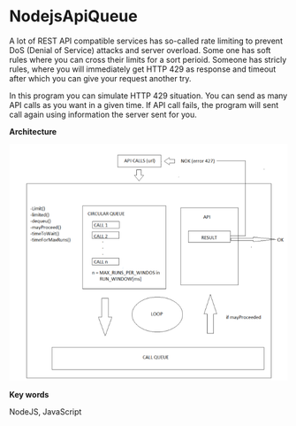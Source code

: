 ﻿# NodejsApiQueue

A lot of REST API compatible services has so-called rate limiting to prevent DoS (Denial of Service) attacks and server overload. Some one has soft rules where you can cross their limits for a sort perioid. Someone has stricly rules, where you will  immediately get HTTP 429 as response and timeout after which you can give your request another try.

In this program you can simulate HTTP 429 situation. You can send as many API calls as you want in a given time. If API call fails, the program will sent call again using information the server sent for you. 

**Architecture**

![Architecture](Architecture.png)

**Key words**

NodeJS, JavaScript
